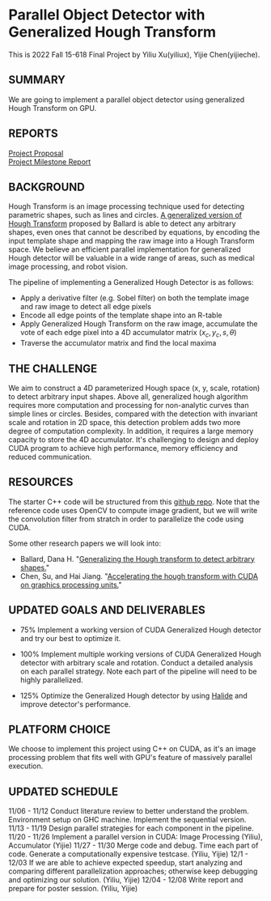 # Parallel Object Detector with Generalized Hough Transform

This is 2022 Fall 15-618 Final Project by Yiliu Xu(yiliux), Yijie Chen(yijieche).

## SUMMARY
We are going to implement a parallel object detector using generalized Hough Transform on GPU. 

## REPORTS
[Project Proposal](15618_Proposal.pdf)  
[Project Milestone Report](15618_Milestone.pdf)

## BACKGROUND
Hough Transform is an image processing technique used for detecting parametric shapes, such as lines and circles. [A generalized version of Hough Transform](http://www.eng.tau.ac.il/~cvapps/Supplement/%5B%201981%20%5D%20Generalizing%20the%20Hough%20Transform%20to%20Detect%20Arbitrary%20Shapes.pdf) proposed by Ballard is able to detect any arbitrary shapes, even ones that cannot be described by equations, by encoding the input template shape and mapping the raw image into a Hough Transform space. We believe an efficient parallel implementation for generalized Hough detector will be valuable in a wide range of areas, such as medical image processing, and robot vision.

The pipeline of implementing a Generalized Hough Detector is as follows:
- Apply a derivative filter (e.g. Sobel filter) on both the template image and raw image to detect all edge pixels
- Encode all edge points of the template shape into an R-table
- Apply Generalized Hough Transform on the raw image, accumulate the vote of each edge pixel into a 4D accumulator matrix $(x_c, y_c, s, \theta)$
- Traverse the accumulator matrix and find the local maxima

## THE CHALLENGE
We aim to construct a 4D parameterized Hough space (x, y, scale, rotation) to detect arbitrary input shapes. Above all, generalized hough algorithm requires more computation and processing for non-analytic curves than simple lines or circles. Besides, compared with the detection with invariant scale and rotation in 2D space, this detection problem adds two more degree of computation complexity. In addition, it requires a large memory capacity to store the 4D accumulator. It's challenging to design and deploy CUDA program to achieve high performance, memory efficiency and reduced communication. 

## RESOURCES
The starter C++ code will be structured from this [github repo](https://github.com/jguillon/generalized-hough-tranform). Note that the reference code uses OpenCV to compute image gradient, but we will write the convolution filter from stratch in order to parallelize the code using CUDA.

Some other research papers we will look into:
- Ballard, Dana H. "[Generalizing the Hough transform to detect arbitrary shapes.](https://www.sciencedirect.com/science/article/abs/pii/0031320381900091)"
- Chen, Su, and Hai Jiang. "[Accelerating the hough transform with CUDA on graphics processing units.](http://worldcomp-proceedings.com/proc/p2011/PDP4179.pdf)"

## UPDATED GOALS AND DELIVERABLES
- 75% Implement a working version of CUDA Generalized Hough detector and try our best to optimize it.

- 100% Implement multiple working versions of CUDA Generalized Hough detector with arbitrary scale and rotation. Conduct a detailed analysis on each parallel strategy. Note each part of the pipeline will need to be highly parallelized.

- 125% Optimize the Generalized Hough detector by using [Halide](https://halide-lang.org/) and improve detector's performance.

## PLATFORM CHOICE
We choose to implement this project using C++ on CUDA, as it's an image processing problem that fits well with GPU's feature of massively parallel execution.

## UPDATED SCHEDULE
11/06 - 11/12 Conduct literature review to better understand the problem. Environment setup on GHC machine. Implement the sequential version.  
11/13 - 11/19 Design parallel strategies for each component in the pipeline.  
11/20 - 11/26 Implement a parallel version in CUDA: Image Processing (Yiliu), Accumulator (Yijie)
11/27 - 11/30 Merge code and debug. Time each part of code. Generate a computationally expensive testcase. (Yiliu, Yijie)
12/1 - 12/03 If we are able to achieve expected speedup, start analyzing and comparing different parallelization approaches; otherwise keep debugging and optimizing our solution. (Yiliu, Yijie)
12/04 - 12/08 Write report and prepare for poster session. (Yiliu, Yijie)
